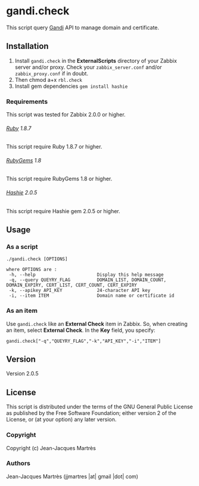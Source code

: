 gandi.check
===========

This script query [Gandi](https://www.gandi.net) API to manage domain and certificate.

Installation
------------

1. Install `gandi.check` in the **ExternalScripts** directory of your Zabbix server and/or proxy. Check your `zabbix_server.conf` and/or `zabbix_proxy.conf` if in doubt.
2. Then chmod a+x `rbl.check`
3. Install gem dependencies `gem install hashie`

### Requirements

This script was tested for Zabbix 2.0.0 or higher.

###### [Ruby](http://www.ruby-lang.org/en/downloads/) 1.8.7

This script require Ruby 1.8.7 or higher.

###### [RubyGems](http://rubygems.org) 1.8

This script require RubyGems 1.8 or higher.

###### [Hashie](https://github.com/intridea/hashie) 2.0.5

This script require Hashie gem 2.0.5 or higher.

Usage
-----

### As a script
    ./gandi.check [OPTIONS]

    where OPTIONS are :
     -h, --help                       Display this help message
     -q, --query QUEYRY_FLAG          DOMAIN_LIST, DOMAIN_COUNT, DOMAIN_EXPIRY, CERT_LIST, CERT_COUNT, CERT_EXPIRY
     -k, --apikey API_KEY             24-character API key
     -i, --item ITEM                  Domain name or certificate id

### As an item
Use `gandi.check` like an **External Check** item in Zabbix.  So, when creating an item, select **External Check**.  In the **Key** field, you specify:

    gandi.check["-q","QUEYRY_FLAG","-k","API_KEY","-i","ITEM"]

Version
-------

Version 2.0.5

License
-------

This script is distributed under the terms of the GNU General Public License as published by the Free Software Foundation; either version 2 of the License, or (at your option) any later version.

### Copyright

  Copyright (c) Jean-Jacques Martrès

### Authors

  Jean-Jacques Martrès
  (jjmartres |at| gmail |dot| com)
